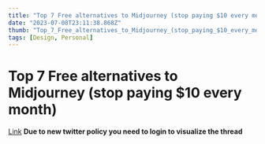 ```yaml
---
title: "Top 7 Free alternatives to Midjourney (stop paying $10 every month)"
date: "2023-07-08T23:11:38.868Z"
thumb: "Top_7_Free_alternatives_to_Midjourney_(stop_paying_$10_every_month).png"
tags: [Design, Personal]
---
```


# Top 7 Free alternatives to Midjourney (stop paying $10 every month)

[Link](https://twitter.com/Ratanchahar_/status/1675022857657790467)
**Due to new twitter policy you need to login to visualize the thread**

